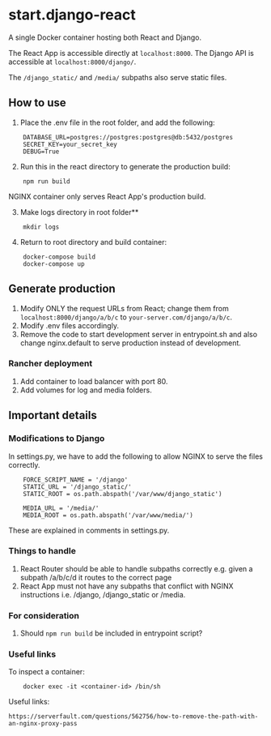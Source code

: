# start.django-react

A single Docker container hosting both React and Django. 

The React App is accessible directly at `localhost:8000`.
The Django API is accessible at `localhost:8000/django/`.

The `/django_static/` and `/media/` subpaths also serve static files.

## How to use

1. Place the .env file in the root folder, and add the following:
```
	DATABASE_URL=postgres://postgres:postgres@db:5432/postgres
	SECRET_KEY=your_secret_key
	DEBUG=True
```

2. Run this in the react directory to generate the production build:

```
	npm run build 
```
NGINX container only serves React App's production build.

3. Make logs directory in root folder**
```
	mkdir logs
```

4. Return to root directory and build container:

```
	docker-compose build
	docker-compose up
```

## Generate production

1. Modify ONLY the request URLs from React; change them from `localhost:8000/django/a/b/c` to `your-server.com/django/a/b/c`.
2. Modify .env files accordingly.
3. Remove the code to start development server in entrypoint.sh and also change nginx.default to serve production instead of development.

### Rancher deployment

1. Add container to load balancer with port 80.
2. Add volumes for log and media folders.

## Important details

### Modifications to Django

In settings.py, we have to add the following to allow NGINX to serve the files correctly.
```
	FORCE_SCRIPT_NAME = '/django'
	STATIC_URL = '/django_static/'
	STATIC_ROOT = os.path.abspath('/var/www/django_static') 

	MEDIA_URL = '/media/'
	MEDIA_ROOT = os.path.abspath('/var/www/media/')
```
These are explained in comments in settings.py.

### Things to handle

1. React Router should be able to handle subpaths correctly e.g. given a subpath /a/b/c/d it routes to the correct page
2. React App must not have any subpaths that conflict with NGINX instructions i.e. /django, /django_static or /media.

### For consideration

1. Should `npm run build` be included in entrypoint script?


### Useful links

To inspect a container:

```	
	docker exec -it <container-id> /bin/sh
```

Useful links:
	
	https://serverfault.com/questions/562756/how-to-remove-the-path-with-an-nginx-proxy-pass

